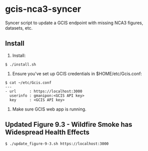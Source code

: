 # gcis-nca3-syncer
Syncer script to update a GCIS endpoint with missing NCA3 figures, datasets, etc.

Install
-------
1. Install:
```
$ ./install.sh
```
1. Ensure you've set up GCIS credentials in $HOME/etc/Gcis.conf:
```
$ cat ~/etc/Gcis.conf
---
- url      : https://localhost:3000
  userinfo : gmanipon:<GCIS API key>
  key      : <GCIS API key>
```
1. Make sure GCIS web app is running.


Updated Figure 9.3 - Wildfire Smoke has Widespread Health Effects
-----------------------------------------------------------------
```
$ ./update_figure-9-3.sh https://localhost:3000
```
